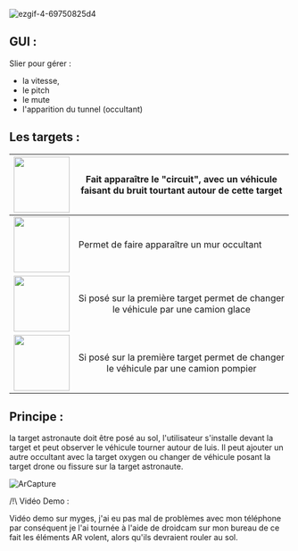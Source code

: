 
![ezgif-4-69750825d4](https://github.com/LaGerbe-Bohu/Benjamin_Gerbe_5RVJV_CC/assets/10485864/3d2f7e6e-6b94-4ee5-b1b2-913d6ef038c0)
## GUI : 
Slier pour gérer : 
- la vitesse,
- le pitch
- le mute
- l'apparition du tunnel (occultant)

## Les targets : 

| <img width=100 src="https://github.com/LaGerbe-Bohu/Benjamin_Gerbe_5RVJV_CC/assets/10485864/f73fce92-2853-4250-b919-c111f5bd1065">| Fait apparaître le "circuit", avec un véhicule<br> faisant du bruit tourtant autour de cette target  |
| --- | --- |
| <img width=100    src="https://github.com/LaGerbe-Bohu/Benjamin_Gerbe_5RVJV_CC/assets/10485864/fbc2550a-ca21-4c77-b577-0596fa4da461](https://github.com/LaGerbe-Bohu/Benjamin_Gerbe_5RVJV_CC/assets/10485864/a47a8324-770e-44b3-b986-b1ec465ee976)">| Permet de faire apparaître un mur occultant|
| <img width=100    src="https://github.com/LaGerbe-Bohu/Benjamin_Gerbe_5RVJV_CC/assets/10485864/88d6da23-5acd-4fae-8876-cf10598739d9">| <div style="text-align: center"> Si posé sur la première target permet de changer <br>le véhicule par une camion glace </div> |
| <img width=100    src="https://github.com/LaGerbe-Bohu/Benjamin_Gerbe_5RVJV_CC/assets/10485864/28db3ecc-7194-47df-9ed6-26027577fe5c">|<div style="text-align: center"> Si posé sur la première target permet de changer <br>le véhicule par une camion pompier </div>  |

## Principe : 

la target astronaute doit être posé au sol, l'utilisateur s'installe devant la target et peut observer le véhicule tourner autour de luis. 
Il peut ajouter un autre occultant avec la target oxygen ou changer de véhicule posant la target drone ou fissure sur la target astronaute. 

![ArCapture](https://github.com/LaGerbe-Bohu/Benjamin_Gerbe_5RVJV_CC/assets/10485864/07c31bd4-df8d-449d-81ed-917bd192f92c)

/!\ Vidéo Demo : 

Vidéo demo sur myges, j'ai eu pas mal de problèmes avec mon téléphone par conséquent je l'ai tournée à l'aide de droidcam sur mon bureau de ce fait les éléments AR volent, alors qu'ils devraient rouler au sol. 

